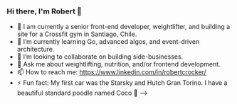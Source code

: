 ### Hi there, I'm Robert 👋

- 🔭 I am currently a senior front-end developer, weightlifter, and building a site for a Crossfit gym in Santiago, Chile.
- 🌱 I’m currently learning Go, advanced algos, and event-driven architecture.
- 👯 I’m looking to collaborate on building side-businesses.
- 💬 Ask me about weightlifting, nutrition, and/or frontend development.
- 📫 How to reach me: https://www.linkedin.com/in/robertcrocker/
- ⚡ Fun fact: My first car was the Starsky and Hutch Gran Torino. I have a beautiful standard poodle named Coco 🐩
-->
